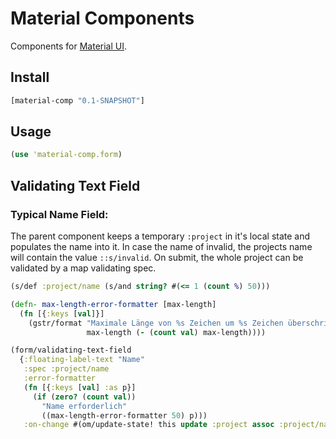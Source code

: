 # Material Components

Components for [Material UI][1].

## Install

```clojure
[material-comp "0.1-SNAPSHOT"]
```

## Usage

```clojure
(use 'material-comp.form)
```

## Validating Text Field

### Typical Name Field:

The parent component keeps a temporary `:project` in it's local state and populates the name into it. In case the name of invalid, the projects name will contain the value `::s/invalid`. On submit, the whole project can be validated by a map validating spec.

```clojure
(s/def :project/name (s/and string? #(<= 1 (count %) 50)))

(defn- max-length-error-formatter [max-length]
  (fn [{:keys [val]}]
    (gstr/format "Maximale Länge von %s Zeichen um %s Zeichen überschritten"
                 max-length (- (count val) max-length))))

(form/validating-text-field
  {:floating-label-text "Name"
   :spec :project/name
   :error-formatter
   (fn [{:keys [val] :as p}]
     (if (zero? (count val))
       "Name erforderlich"
       ((max-length-error-formatter 50) p)))
   :on-change #(om/update-state! this update :project assoc :project/name %)})
```

[1]: <http://www.material-ui.com>
